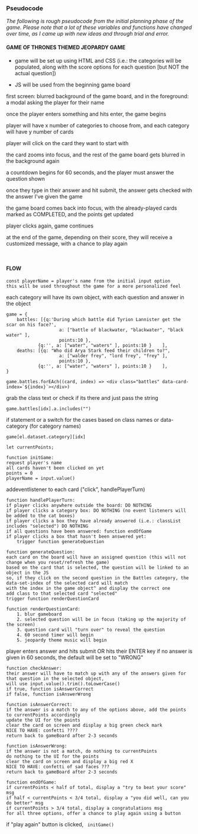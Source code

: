 ### **Pseudocode**

*The following is rough pseudocode from the initial planning phase of the game. Please note that a lot of these variables and functions have changed over time, as I came up with new ideas and through trial and error.*

<p>

#### GAME OF THRONES THEMED JEOPARDY GAME

- game will be set up using HTML and CSS (i.e.: the categories will be populated, along with the score options for each question [but NOT the actual question])

- JS will be used from the beginning game board

first screen: blurred background of the game board, and in the foreground:
a modal asking the player for their name

once the player enters something and hits enter, the game begins

player will have x number of categories to choose from, and each category will have y number of cards

player will click on the card they want to start with

the card zooms into focus, and the rest of the game board gets blurred in the background again

a countdown begins for 60 seconds, and the player must answer the question shown

once they type in their answer and hit submit, 
the answer gets checked with the answer I've given the game

the game board comes back into focus, with the already-played cards marked as COMPLETED,
and the points get updated

player clicks again, game continues

at the end of the game, depending on their score, they will receive a customized message, 
with a chance to play again

<br>

#### FLOW

```
const playerName = player's name from the initial input option
this will be used throughout the game for a more personalized feel
```

each category will have its own object, with each question and answer in the object

``` 
game = {
    battles: [{q:'During which battle did Tyrion Lannister get the scar on his face?', 
                    a: ["battle of blackwater, "blackwater", "black water" ], 
                    points:10 }, 
            {q:'', a: ["water", "waters" ], points:10 }    ],
    deaths: [{q: "Who did Arya Stark feed their children to?", 
                    a: ["walder frey", "lord frey", "frey" ], 
                    points:10 },  
            {q:'', a: ["water", "waters" ], points:10 }    ], 
}
```

```
game.battles.forEAch((card, index) => <div class="battles" data-card-index=`${index}`></div>)
```

grab the class text or check if its there and just pass the string

``` 
game.battles[idx].a.includes("")
```

if statement or a switch for the cases based on class names or data-category (for category names)

```
game[el.dataset.category][idx]
```

```
let currentPoints;
```

```
function initGame:
request player's name
all cards haven't been clicked on yet
points = 0
playerName = input.value()
```

addeventlistener to each card ("click", handlePlayerTurn)

```
function handlePlayerTurn:
if player clicks anywhere outside the board: DO NOTHING
if player clicks a category box: DO NOTHING (no event listeners will be added to the cat boxes)
if player clicks a box they have already answered (i.e.: classList includes "selected") DO NOTHING
if all questions have been answered: function endOfGame
if player clicks a box that hasn't been answered yet: 
    trigger function generateQuestion
```

```
function generateQuestion:
each card on the board will have an assigned question (this will not change when you reset/refresh the game)
based on the card that is selected, the question will be linked to an object in the JS
so, if they click on the second question in the Battles category, the data-set-index of the selected card will match
with the index in the game object^ and display the correct one
add class to that selected card "selected"
trigger function renderQuestionCard
```

```
function renderQuestionCard:
    1. blur gameboard
    2. selected question will be in focus (taking up the majority of the screen)
    3. question card will "turn over" to reveal the question
    4. 60 second timer will begin
    5. jeopardy theme music will begin
```

player enters answer and hits submit OR hits their ENTER key
if no answer is given in 60 seconds, the default will be set to "WRONG"

```
function checkAnswer:
their answer will have to match up with any of the answers given for that question in the selected object,
will use input.value().trim().toLowerCase()
if true, function isAnswerCorrect
if false, function isAnswerWrong
```

```
function isAnswerCorrect:
if the answer is a match to any of the options above, add the points to currentPoints accordingly
update the UI for the points
clear the card on screen and display a big green check mark
NICE TO HAVE: confetti ????
return back to gameBoard after 2-3 seconds
```

```
function isAnswerWrong:
if the answer is not a match, do nothing to currentPoints
do nothing to the UI for the points
clear the card on screen and display a big red X
NICE TO HAVE: confetti of sad faces ???
return back to gameBoard after 2-3 seconds
```

```
function endOfGame:
if currentPoints < half of total, display a "try to beat your score" msg
if half < currentPoints < 3/4 total, display a "you did well, can you do better" msg
if currentPoints > 3/4 total, display a congratulations msg
for all three options, offer a chance to play again using a button
```

if "play again" button is clicked, ``` initGame()```
</p>